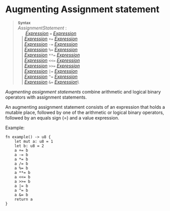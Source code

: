 # Augmenting Assignment statement


> **<sup>Syntax</sup>**\
> _AssignmentStatement_ :\
> &nbsp;&nbsp; &nbsp;&nbsp; [_Expression_] `=` [_Expression_]\
> &nbsp;&nbsp; | [_Expression_] `+=` [_Expression_]\
> &nbsp;&nbsp; | [_Expression_] `-=` [_Expression_]\
> &nbsp;&nbsp; | [_Expression_] `%=` [_Expression_]\
> &nbsp;&nbsp; | [_Expression_] `**=` [_Expression_]\
> &nbsp;&nbsp; | [_Expression_] `<<=` [_Expression_]\
> &nbsp;&nbsp; | [_Expression_] `>>=` [_Expression_]\
> &nbsp;&nbsp; | [_Expression_] `|=` [_Expression_]\
> &nbsp;&nbsp; | [_Expression_] `^=` [_Expression_]\
> &nbsp;&nbsp; | [_Expression_] `&=` [_Expression_]\

*Augmenting assignment statements* combine arithmetic and logical binary operators with assignment statements.

An augmenting assignment statement consists of an expression that holds a mutable place, followed by one of the arithmetic or logical binary operators, followed by an equals sign (=) and a value expression.


Example:

```fe
fn example() -> u8 {
    let mut a: u8 = 1
    let b: u8 = 2
    a += b
    a -= b
    a *= b
    a /= b
    a %= b
    a **= b
    a <<= b
    a >>= b
    a |= b
    a ^= b
    a &= b
    return a
}
```

[_Expression_]: ../expressions/index.md
